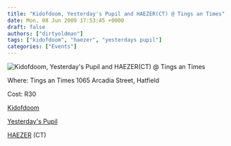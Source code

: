 ```yaml
---
title: "Kidofdoom, Yesterday's Pupil and HAEZER(CT) @ Tings an Times"
date: Mon, 08 Jun 2009 17:53:45 +0000
draft: false
authors: ["dirtyoldman"]
tags: ["kidofdoom", "haezer", "yesterdays pupil"]
categories: ["Events"]
---
```


![Kidofdoom, Yesterday's Pupil and HAEZER(CT) @ Tings an Times](/wp-content/uploads/2009/06/n84830968385_3380.jpg)

Where: Tings an Times 1065 Arcadia Street, Hatfield

Cost: R30

[Kidofdoom](http://www.facebook.com/pages/kidofdoom/7541330893?ref=ts)

[Yesterday's Pupil](http://www.facebook.com/pages/YESTERDAYS-PUPIL/21439367037?ref=share)

[HAEZER](http://www.facebook.com/pages/HAEZER/24353086721?ref=share) (CT)